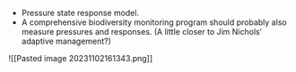- Pressure state response model. 
- A comprehensive biodiversity monitoring program should probably also measure pressures and responses. (A little closer to Jim Nichols‘ adaptive management?)

![[Pasted image 20231102161343.png]]
